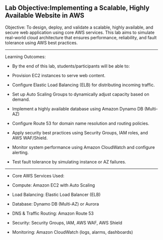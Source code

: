 ## Lab Objective:Implementing a Scalable, Highly Available Website in AWS

Objective:
To design, deploy, and validate a scalable, highly available, and secure web application using core AWS services. This lab aims to simulate real-world cloud architecture that ensures performance, reliability, and fault tolerance using AWS best practices.

---
Learning Outcomes:

- By the end of this lab, students/participants will be able to:

- Provision EC2 instances to serve web content.

- Configure Elastic Load Balancing (ELB) for distributing incoming traffic.

- Set up Auto Scaling Groups to dynamically adjust capacity based on demand.

- Implement a highly available database using Amazon Dynamo DB (Multi-AZ)

- Configure Route 53 for domain name resolution and routing policies.

- Apply security best practices using Security Groups, IAM roles, and AWS WAF/Shield.

- Monitor system performance using Amazon CloudWatch and configure alerting.

- Test fault tolerance by simulating instance or AZ failures.

--- 

- Core AWS Services Used:

- Compute: Amazon EC2 with Auto Scaling

- Load Balancing: Elastic Load Balancer (ELB)

- Database: Dynamo DB (Multi-AZ) or Aurora

- DNS & Traffic Routing: Amazon Route 53

- Security: Security Groups, IAM, AWS WAF, AWS Shield

- Monitoring: Amazon CloudWatch (logs, alarms, dashboards)

